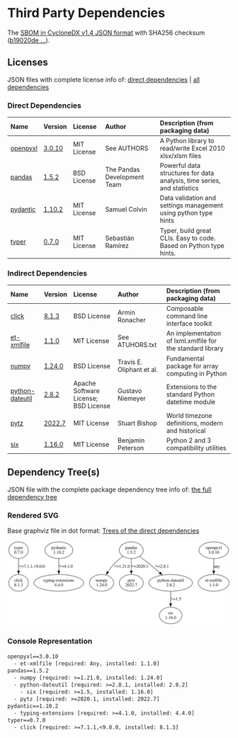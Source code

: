 # Third Party Dependencies

<!--[[[fill sbom_sha256()]]]-->
The [SBOM in CycloneDX v1.4 JSON format](https://git.sr.ht/~sthagen/hyperkuutio/blob/default/sbom.json) with SHA256 checksum ([b19020de ...](https://git.sr.ht/~sthagen/hyperkuutio/blob/default/sbom.json.sha256 "sha256:b19020de469ac98585f38c48e52f05d48d8c56c86a416dcd60140ce2edfc8d26")).
<!--[[[end]]] (checksum: ba3d80b9aea49af5611dfae386cd55ad)-->
## Licenses

JSON files with complete license info of: [direct dependencies](direct-dependency-licenses.json) | [all dependencies](all-dependency-licenses.json)

### Direct Dependencies

<!--[[[fill direct_dependencies_table()]]]-->
| Name                                             | Version                                             | License     | Author                      | Description (from packaging data)                                       |
|:-------------------------------------------------|:----------------------------------------------------|:------------|:----------------------------|:------------------------------------------------------------------------|
| [openpyxl](https://openpyxl.readthedocs.io)      | [3.0.10](https://pypi.org/project/openpyxl/3.0.10/) | MIT License | See AUTHORS                 | A Python library to read/write Excel 2010 xlsx/xlsm files               |
| [pandas](https://pandas.pydata.org)              | [1.5.2](https://pypi.org/project/pandas/1.5.2/)     | BSD License | The Pandas Development Team | Powerful data structures for data analysis, time series, and statistics |
| [pydantic](https://github.com/pydantic/pydantic) | [1.10.2](https://pypi.org/project/pydantic/1.10.2/) | MIT License | Samuel Colvin               | Data validation and settings management using python type hints         |
| [typer](https://github.com/tiangolo/typer)       | [0.7.0](https://pypi.org/project/typer/0.7.0/)      | MIT License | Sebastián Ramírez           | Typer, build great CLIs. Easy to code. Based on Python type hints.      |
<!--[[[end]]] (checksum: a9410384a157aa2b6e668ce6c64d187d)-->

### Indirect Dependencies

<!--[[[fill indirect_dependencies_table()]]]-->
| Name                                                        | Version                                                  | License                              | Author                    | Description (from packaging data)                          |
|:------------------------------------------------------------|:---------------------------------------------------------|:-------------------------------------|:--------------------------|:-----------------------------------------------------------|
| [click](https://palletsprojects.com/p/click/)               | [8.1.3](https://pypi.org/project/click/8.1.3/)           | BSD License                          | Armin Ronacher            | Composable command line interface toolkit                  |
| [et-xmlfile](https://foss.heptapod.net/openpyxl/et_xmlfile) | [1.1.0](https://pypi.org/project/et-xmlfile/1.1.0/)      | MIT License                          | See ATUHORS.txt           | An implementation of lxml.xmlfile for the standard library |
| [numpy](https://www.numpy.org)                              | [1.24.0](https://pypi.org/project/numpy/1.24.0/)         | BSD License                          | Travis E. Oliphant et al. | Fundamental package for array computing in Python          |
| [python-dateutil](https://github.com/dateutil/dateutil)     | [2.8.2](https://pypi.org/project/python-dateutil/2.8.2/) | Apache Software License; BSD License | Gustavo Niemeyer          | Extensions to the standard Python datetime module          |
| [pytz](http://pythonhosted.org/pytz)                        | [2022.7](https://pypi.org/project/pytz/2022.7/)          | MIT License                          | Stuart Bishop             | World timezone definitions, modern and historical          |
| [six](https://github.com/benjaminp/six)                     | [1.16.0](https://pypi.org/project/six/1.16.0/)           | MIT License                          | Benjamin Peterson         | Python 2 and 3 compatibility utilities                     |
<!--[[[end]]] (checksum: 6e2a6462503c3fa20a6b4ac76b0389de)-->

## Dependency Tree(s)

JSON file with the complete package dependency tree info of: [the full dependency tree](package-dependency-tree.json)

### Rendered SVG

Base graphviz file in dot format: [Trees of the direct dependencies](package-dependency-tree.dot.txt)

<img src="./package-dependency-tree.svg" alt="Trees of the direct dependencies" title="Trees of the direct dependencies"/>

### Console Representation

<!--[[[fill dependency_tree_console_text()]]]-->
````console
openpyxl==3.0.10
  - et-xmlfile [required: Any, installed: 1.1.0]
pandas==1.5.2
  - numpy [required: >=1.21.0, installed: 1.24.0]
  - python-dateutil [required: >=2.8.1, installed: 2.8.2]
    - six [required: >=1.5, installed: 1.16.0]
  - pytz [required: >=2020.1, installed: 2022.7]
pydantic==1.10.2
  - typing-extensions [required: >=4.1.0, installed: 4.4.0]
typer==0.7.0
  - click [required: >=7.1.1,<9.0.0, installed: 8.1.3]
````
<!--[[[end]]] (checksum: e1db8ad8dcdb167c8154790c62b9b630)-->
